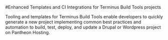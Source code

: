 #Enhanced Templates and CI Integrations for Terminus Build Tools projects

Tooling and templates for Terminus Build Tools enable developers to quickly generate a new project implementing common best practices and automation to build, test, deploy, and update a Drupal or Wordpress project on Pantheon Hosting.

